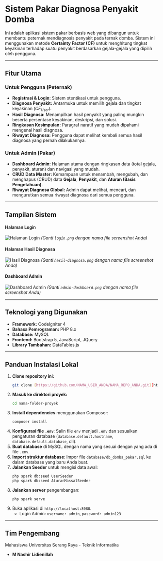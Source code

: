 # Sistem Pakar Diagnosa Penyakit Domba

Ini adalah aplikasi sistem pakar berbasis web yang dibangun untuk membantu peternak mendiagnosis penyakit pada ternak domba. Sistem ini menggunakan metode **Certainty Factor (CF)** untuk menghitung tingkat keyakinan terhadap suatu penyakit berdasarkan gejala-gejala yang dipilih oleh pengguna.

---

## Fitur Utama

### **Untuk Pengguna (Peternak)**

- **Registrasi & Login:** Sistem otentikasi untuk pengguna.
- **Diagnosa Penyakit:** Antarmuka untuk memilih gejala dan tingkat keyakinan ($CF_{User}$).
- **Hasil Diagnosa:** Menampilkan hasil penyakit yang paling mungkin beserta persentase keyakinan, deskripsi, dan solusi.
- **Ringkasan Kesimpulan:** Paragraf naratif yang mudah dipahami mengenai hasil diagnosa.
- **Riwayat Diagnosa:** Pengguna dapat melihat kembali semua hasil diagnosa yang pernah dilakukannya.

### **Untuk Admin (Pakar)**

- **Dashboard Admin:** Halaman utama dengan ringkasan data (total gejala, penyakit, aturan) dan navigasi yang mudah.
- **CRUD Data Master:** Kemampuan untuk menambah, mengubah, dan menghapus (CRUD) data **Gejala**, **Penyakit**, dan **Aturan (Basis Pengetahuan)**.
- **Riwayat Diagnosa Global:** Admin dapat melihat, mencari, dan mengurutkan semua riwayat diagnosa dari semua pengguna.

---

## Tampilan Sistem

#### Halaman Login

![Halaman Login](public/screenshots/login.png)
_(Ganti `login.png` dengan nama file screenshot Anda)_

#### Halaman Hasil Diagnosa

![Hasil Diagnosa](public/screenshots/hasil-diagnosa.png)
_(Ganti `hasil-diagnosa.png` dengan nama file screenshot Anda)_

#### Dashboard Admin

![Dashboard Admin](public/screenshots/admin-dashboard.png)
_(Ganti `admin-dashboard.png` dengan nama file screenshot Anda)_

---

## Teknologi yang Digunakan

- **Framework:** CodeIgniter 4
- **Bahasa Pemrograman:** PHP 8.x
- **Database:** MySQL
- **Frontend:** Bootstrap 5, JavaScript, JQuery
- **Library Tambahan:** DataTables.js

---

## Panduan Instalasi Lokal

1.  **Clone repository ini:**
    ```bash
    git clone [https://github.com/NAMA_USER_ANDA/NAMA_REPO_ANDA.git](https://github.com/NAMA_USER_ANDA/NAMA_REPO_ANDA.git)
    ```
2.  **Masuk ke direktori proyek:**
    ```bash
    cd nama-folder-proyek
    ```
3.  **Install dependencies** menggunakan Composer:
    ```bash
    composer install
    ```
4.  **Konfigurasi file `.env`**: Salin file `env` menjadi `.env` dan sesuaikan pengaturan database (`database.default.hostname`, `database.default.database`, dll).
5.  **Buat database** di MySQL dengan nama yang sesuai dengan yang ada di file `.env`.
6.  **Import struktur database**: Impor file `database/db_domba_pakar.sql` ke dalam database yang baru Anda buat.
7.  **Jalankan Seeder** untuk mengisi data awal:
    ```bash
    php spark db:seed UserSeeder
    php spark db:seed AturanMassalSeeder
    ```
8.  **Jalankan server** pengembangan:
    ```bash
    php spark serve
    ```
9.  Buka aplikasi di `http://localhost:8080`.
    - Login Admin: `username: admin`, `password: admin123`

---

## Tim Pengembang

Mahasiswa Universitas Serang Raya - Teknik Informatika

- **M Nashir Lidienillah**
